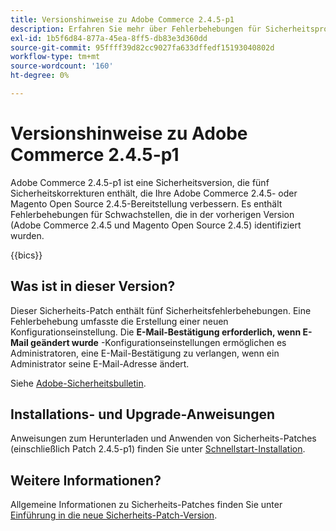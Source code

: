 ```yaml
---
title: Versionshinweise zu Adobe Commerce 2.4.5-p1
description: Erfahren Sie mehr über Fehlerbehebungen für Sicherheitsprobleme in der Adobe Commerce-Version 2.4.5-p1.
exl-id: 1b5f6d84-877a-45ea-8ff5-db83e3d360dd
source-git-commit: 95ffff39d82cc9027fa633dffedf15193040802d
workflow-type: tm+mt
source-wordcount: '160'
ht-degree: 0%

---
```


# Versionshinweise zu Adobe Commerce 2.4.5-p1

Adobe Commerce 2.4.5-p1 ist eine Sicherheitsversion, die fünf Sicherheitskorrekturen enthält, die Ihre Adobe Commerce 2.4.5- oder Magento Open Source 2.4.5-Bereitstellung verbessern. Es enthält Fehlerbehebungen für Schwachstellen, die in der vorherigen Version (Adobe Commerce 2.4.5 und Magento Open Source 2.4.5) identifiziert wurden.

{{bics}}

## Was ist in dieser Version?

Dieser Sicherheits-Patch enthält fünf Sicherheitsfehlerbehebungen. Eine Fehlerbehebung umfasste die Erstellung einer neuen Konfigurationseinstellung. Die **E-Mail-Bestätigung erforderlich, wenn E-Mail geändert wurde** -Konfigurationseinstellungen ermöglichen es Administratoren, eine E-Mail-Bestätigung zu verlangen, wenn ein Administrator seine E-Mail-Adresse ändert. <!-- AC-6292-->

Siehe [Adobe-Sicherheitsbulletin](https://helpx.adobe.com/security/products/magento/apsb22-48.html).

## Installations- und Upgrade-Anweisungen

Anweisungen zum Herunterladen und Anwenden von Sicherheits-Patches (einschließlich Patch 2.4.5-p1) finden Sie unter [Schnellstart-Installation](../../../installation/composer.md).

## Weitere Informationen?

Allgemeine Informationen zu Sicherheits-Patches finden Sie unter [Einführung in die neue Sicherheits-Patch-Version](https://community.magento.com/t5/Magento-DevBlog/Introducing-the-New-Security-Patch-Release/ba-p/141287).
